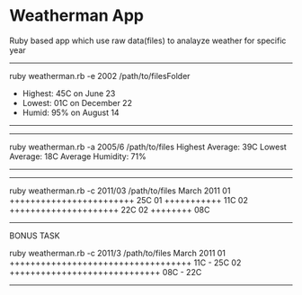# Weatherman App

Ruby based app which use raw data(files) to analayze weather for specific year

**********************************************************
ruby weatherman.rb -e 2002 /path/to/filesFolder
* Highest: 45C on June 23
* Lowest: 01C on December 22
* Humid: 95% on August 14
**********************************************************

**********************************************************
ruby weatherman.rb -a 2005/6 /path/to/files
Highest Average: 39C
Lowest Average: 18C
Average Humidity: 71%
**********************************************************

**********************************************************
ruby weatherman.rb -c 2011/03 /path/to/files
March 2011
01 ++++++++++++++++++++++++ 25C
01 +++++++++++ 11C
02 +++++++++++++++++++++ 22C
02 ++++++++ 08C
**********************************************************

BONUS TASK

ruby weatherman.rb -c 2011/3 /path/to/files
March 2011
01 +++++++++++++++++++++++++++++++++++ 11C - 25C
02 +++++++++++++++++++++++++++++ 08C - 22C

**********************************************************



